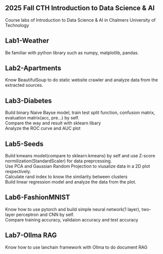 ## 2025 Fall CTH Introduction to Data Science & AI
Course labs of Introduction to Data Science & AI in Chalmers University of Technology

## Lab1-Weather
Be familiar with python library such as numpy, matplotlib, pandas.

## Lab2-Apartments
Know BeautifulSoup to do static website crawler and analyze data from the extracted sources.

## Lab3-Diabetes
Build binary Naive Bayse model, train test split function, confusion matrix, evaluation matrix(acc, pre...) by self.<br>
Compare the way and result with sklearn libary<br>
Analyze the ROC curve and AUC plot

## Lab5-Seeds
Build kmeans model(compare to sklearn.kmeans) by self and use Z-score normilization(StandardScaler) for data preprcessing.<br>
Use PCA and Gaussian Random Projection to viusalize data in a 2D plot respectively.<br>
Calculate rand index to know the similarity between clusters<br>
Build linear regression model and analyze the data from the plot.

## Lab6-FashionMNIST
Know how to use pytorch and build simple neural network(1 layer), two-layer perceptron and CNN by self.<br>
Compare training accuracy, validaion accuracy and test accuracy

## Lab7-Ollma RAG
Know how to use lanchain framework with Ollma to do document RAG
